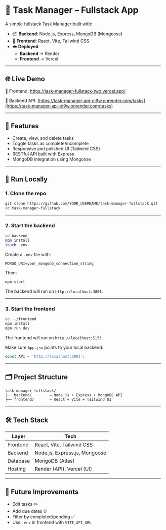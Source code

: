 # 🧠 Task Manager – Fullstack App

A simple fullstack Task Manager built with:

- 📦 **Backend**: Node.js, Express, MongoDB (Mongoose)
- 🎨 **Frontend**: React, Vite, Tailwind CSS
- ☁️ **Deployed**:
  - **Backend** → Render
  - **Frontend** → Vercel

---

## 🌐 Live Demo

🔗 Frontend: https://task-manager-fullstack-two.vercel.app/

🔗 Backend API: [https://task-manager-api-oi9w.onrender.com/tasks](https://task-manager-api-oi9w.onrender.com/tasks)

---

## 🧱 Features

- Create, view, and delete tasks
- Toggle tasks as complete/incomplete
- Responsive and polished UI (Tailwind CSS)
- RESTful API built with Express
- MongoDB integration using Mongoose

---

## 🧪 Run Locally

### 1. Clone the repo

```bash
git clone https://github.com/YOUR_USERNAME/task-manager-fullstack.git
cd task-manager-fullstack
```
---

### 2. Start the backend

```bash
cd backend
npm install
touch .env
```

Create a `.env` file with:

```env
MONGO_URI=your_mongodb_connection_string
```

Then:

```bash
npm start
```

The backend will run on `http://localhost:3001`.

---

### 3. Start the frontend

```bash
cd ../frontend
npm install
npm run dev
```

The frontend will run on `http://localhost:5173`.

Make sure `App.jsx` points to your local backend:

```js
const API = 'http://localhost:3001';
```

---

## 🗂️ Project Structure

```
task-manager-fullstack/
├── backend/        → Node.js + Express + MongoDB API
├── frontend/       → React + Vite + Tailwind UI
```

---

## 🛠️ Tech Stack

| Layer     | Tech                                  |
|-----------|---------------------------------------|
| Frontend  | React, Vite, Tailwind CSS             |
| Backend   | Node.js, Express.js, Mongoose         |
| Database  | MongoDB (Atlas)                       |
| Hosting   | Render (API), Vercel (UI)             |

---


## 🚀 Future Improvements

- Edit tasks ✏️
- Add due dates ⏰
- Filter by completed/pending ✅
- Use `.env` in frontend with `VITE_API_URL`
